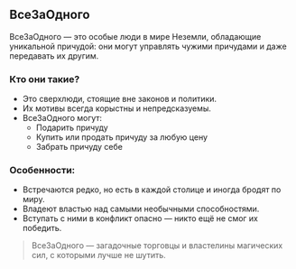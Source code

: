 ## ВсеЗаОдного

ВсеЗаОдного — это особые люди в мире Неземли, обладающие уникальной причудой: они могут управлять чужими причудами и даже передавать их другим.

### Кто они такие?

- Это сверхлюди, стоящие вне законов и политики.
- Их мотивы всегда корыстны и непредсказуемы.
- ВсеЗаОдного могут:
  - Подарить причуду
  - Купить или продать причуду за любую цену
  - Забрать причуду себе

### Особенности:

- Встречаются редко, но есть в каждой столице и иногда бродят по миру.
- Владеют властью над самыми необычными способностями.
- Вступать с ними в конфликт опасно — никто ещё не смог их победить.

> ВсеЗаОдного — загадочные торговцы и властелины магических сил, с которыми лучше не шутить.
